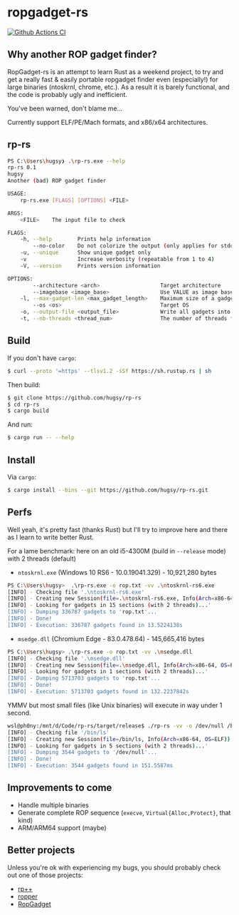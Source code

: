 # ropgadget-rs

[![Github Actions CI](https://github.com/hugsy/rp-rs/workflows/Github%20Actions%20CI/badge.svg)](https://github.com/hugsy/rp-rs/actions)

## Why another ROP gadget finder?

RopGadget-rs is an attempt to learn Rust as a weekend project, to try and get a really fast & easily portable ropgadget finder even (especially!) for large binaries (ntoskrnl, chrome, etc.). As a result it is barely functional, and the code is probably ugly and inefficient.

You've been warned, don't blame me...

Currently support ELF/PE/Mach formats, and x86/x64 architectures.


## rp-rs

```bash
PS C:\Users\hugsy❯ .\rp-rs.exe --help
rp-rs 0.1
hugsy
Another (bad) ROP gadget finder

USAGE:
    rp-rs.exe [FLAGS] [OPTIONS] <FILE>

ARGS:
    <FILE>    The input file to check

FLAGS:
    -h, --help        Prints help information
        --no-color    Do not colorize the output (only applies for stdout)
    -u, --unique      Show unique gadget only
    -v                Increase verbosity (repeatable from 1 to 4)
    -V, --version     Prints version information

OPTIONS:
        --architecture <arch>                   Target architecture
        --imagebase <image_base>                Use VALUE as image base
    -l, --max-gadget-len <max_gadget_length>    Maximum size of a gadget [default: 16]
        --os <os>                               Target OS
    -o, --output-file <output_file>             Write all gadgets into file
    -t, --nb-threads <thread_num>               The number of threads for processing the binary [default: 2]
```


## Build

If you don't have `cargo`:

```bash
$ curl --proto '=https' --tlsv1.2 -sSf https://sh.rustup.rs | sh
```

Then build:

```bash
$ git clone https://github.com/hugsy/rp-rs
$ cd rp-rs
$ cargo build
```

And run:

```bash
$ cargo run -- --help
```


## Install

Via `cargo`:

```bash
$ cargo install --bins --git https://github.com/hugsy/rp-rs.git
```

## Perfs

Well yeah, it's pretty fast (thanks Rust) but I'll try to improve here and there as I learn to write better Rust.

For a lame benchmark: here on an old i5-4300M (build in `--release` mode) with 2 threads (default)

 * `ntoskrnl.exe` (Windows 10 RS6 - 10.0.19041.329) - 10,921,280 bytes

```bash
PS C:\Users\hugsy>  .\rp-rs.exe -o rop.txt -vv .\ntoskrnl-rs6.exe
[INFO] - Checking file '.\ntoskrnl-rs6.exe'
[INFO] - Creating new Session(file=.\ntoskrnl-rs6.exe, Info(Arch=x86-64, OS=PE))
[INFO] - Looking for gadgets in 15 sections (with 2 threads)...'
[INFO] - Dumping 336787 gadgets to 'rop.txt'...
[INFO] - Done!
[INFO] - Execution: 336787 gadgets found in 13.5224138s
```

 * `msedge.dll` (Chromium Edge - 83.0.478.64) - 145,665,416 bytes

```bash
PS C:\Users\hugsy> .\rp-rs.exe -o rop.txt -vv .\msedge.dll
[INFO] - Checking file '.\msedge.dll'
[INFO] - Creating new Session(file=.\msedge.dll, Info(Arch=x86-64, OS=PE))
[INFO] - Looking for gadgets in 1 sections (with 2 threads)...'
[INFO] - Dumping 5713703 gadgets to 'rop.txt'...
[INFO] - Done!
[INFO] - Execution: 5713703 gadgets found in 132.2237842s
```

YMMV but most small files (like Unix binaries) will execute in way under 1 second.

```bash
wsl@ph0ny:/mnt/d/Code/rp-rs/target/release$ ./rp-rs -vv -o /dev/null /bin/ls
[INFO] - Checking file '/bin/ls'
[INFO] - Creating new Session(file=/bin/ls, Info(Arch=x86-64, OS=ELF))
[INFO] - Looking for gadgets in 5 sections (with 2 threads)...'
[INFO] - Dumping 3544 gadgets to '/dev/null'...
[INFO] - Done!
[INFO] - Execution: 3544 gadgets found in 151.5587ms
```


## Improvements to come

 * Handle multiple binaries
 * Generate complete ROP sequence (`execve`, `Virtual{Alloc,Protect}`, that kind)
 * ARM/ARM64 support (maybe)
 

## Better projects

Unless you're ok with experiencing my bugs, you should probably check out one of those projects:
 - [rp++](https://github.com/0vercl0k/rp)
 - [ropper](https://github.com/sashs/ropper)
 - [RopGadget](https://github.com/JonathanSalwan/ROPgadget)
